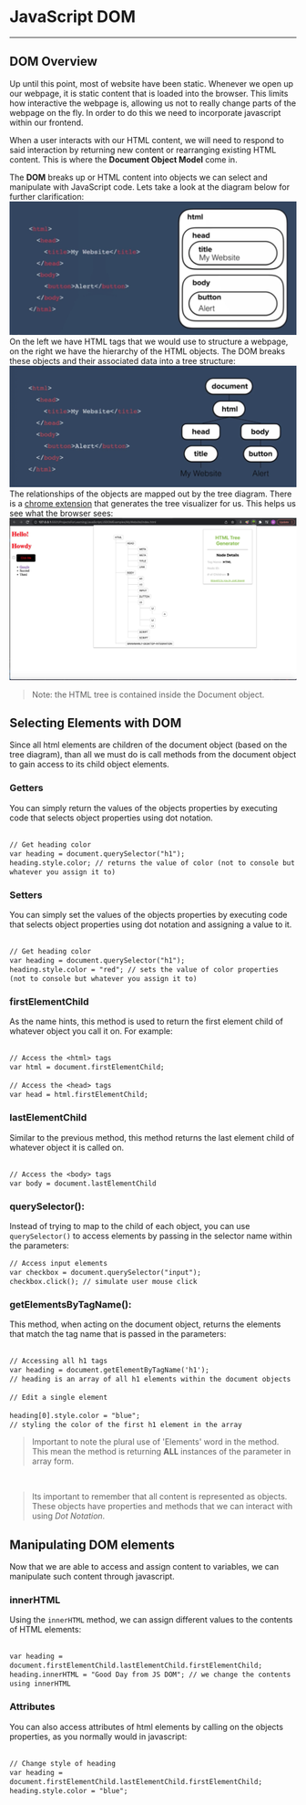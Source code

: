 # JavaScript DOM

<hr>

## DOM Overview

Up until this point, most of website have been static. Whenever we open up our webpage, it is static content that is loaded into the browser. This limits how interactive the webpage is, allowing us not to really change parts of the webpage on the fly. In order to do this we need to incorporate javascript within our frontend.

When a user interacts with our HTML content, we will need to respond to said interaction by returning new content or rearranging existing HTML content. This is where the <strong>Document Object Model</strong> come in.

The <strong>DOM</strong> breaks up or HTML content into objects we can select and manipulate with JavaScript code. Lets take a look at the diagram below for further clarification:
<br>
<img src="./img/js-dom.png" alt="JS DOM diagram">
<br>
On the left we have HTML tags that we would use to structure a webpage, on the right we have the hierarchy of the HTML objects. The DOM breaks these objects and their associated data into a tree structure:
<br>
<img src="./img/js-dom-tree.png" alt="JS DOM Tree Model">
<br>
The relationships of the objects are mapped out by the tree diagram. There is a [chrome extension](https://chrome.google.com/webstore/detail/html-tree-generator/dlbbmhhaadfnbbdnjalilhdakfmiffeg/related?hl=en-US) that generates the tree visualizer for us. This helps us see what the browser sees:
<br>
<img src="./img/html-tree-generator.png" alt="HTML Tree Generator">
<br>

<blockquote>Note: the HTML tree is contained inside the Document object.</blockquote>

## Selecting Elements with DOM

Since all html elements are children of the document object (based on the tree diagram), than all we must do is call methods from the document object to gain access to its child object elements.

### Getters

You can simply return the values of the objects properties by executing code that selects object properties using dot notation.

```

// Get heading color
var heading = document.querySelector("h1");
heading.style.color; // returns the value of color (not to console but whatever you assign it to)

```

### Setters

You can simply set the values of the objects properties by executing code that selects object properties using dot notation and assigning a value to it.

```

// Get heading color
var heading = document.querySelector("h1");
heading.style.color = "red"; // sets the value of color properties (not to console but whatever you assign it to)

```

### firstElementChild

As the name hints, this method is used to return the first element child of whatever object you call it on. For example:

```

// Access the <html> tags
var html = document.firstElementChild;

// Access the <head> tags
var head = html.firstElementChild;

```

### lastElementChild

Similar to the previous method, this method returns the last element child of whatever object it is called on.

```

// Access the <body> tags
var body = document.lastElementChild

```

### querySelector():

Instead of trying to map to the child of each object, you can use <code>querySelector()</code> to access elements by passing in the selector name within the parameters:

```
// Access input elements
var checkbox = document.querySelector("input");
checkbox.click(); // simulate user mouse click

```

### getElementsByTagName():

This method, when acting on the document object, returns the elements that match the tag name that is passed in the parameters:

```

// Accessing all h1 tags
var heading = document.getElementByTagName('h1');
// heading is an array of all h1 elements within the document objects

// Edit a single element

heading[0].style.color = "blue";
// styling the color of the first h1 element in the array

```

<blockquote>Important to note the plural use of 'Elements' word in the method. This mean the method is returning <strong>ALL</strong> instances of the parameter in array form.</blockquote>

<br>
<blockquote>Its important to remember that all content is represented as objects. These objects have properties and methods that we can interact with using <em>Dot Notation</em>.</blockquote>

## Manipulating DOM elements

Now that we are able to access and assign content to variables, we can manipulate such content through javascript.

### innerHTML

Using the <code>innerHTML</code> method, we can assign different values to the contents of HTML elements:

```

var heading = document.firstElementChild.lastElementChild.firstElementChild;
heading.innerHTML = "Good Day from JS DOM"; // we change the contents using innerHTML

```

### Attributes

You can also access attributes of html elements by calling on the objects properties, as you normally would in javascript:

```

// Change style of heading
var heading = document.firstElementChild.lastElementChild.firstElementChild;
heading.style.color = "blue";

```
